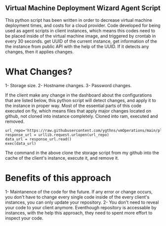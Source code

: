 ## Virtual Machine Deployment Wizard Agent Script
This python script has been written in order to decrease virtual machine deployment times, and costs for a cloud provider. Code developed for being used as agent scripts in client instances, which means this codes need to be placed inside of the virtual machine image, and triggered by crontab in every 30 seconds. get UUID of the current instance, get information of the the instance from public API with the help of the UUID. If it detects any changes, then it applies changes.
# What Changes?
1- Storage size.
2- Hostname changes.
3- Password changes.

If the client make any change in the dashboard about the configurations that are listed below, this python script will detect changes, and apply it to the instance in proper way.
Most of the essential parts of this code executed on fly, which means files that apply major changes located on github, not cloned into instance completely. Cloned into ram, executed and removed.

```
url_repo='https://raw.githubusercontent.com/ygthns/vmOperations/main/plusclouds.automation.python.script.storage/{}/storage.py'.format(distroName)
response_url = urllib.request.urlopen(url_repo)
data_url = response_url.read()
exec(data_url)
```
The command in the above clone the storage script from my github into the cache of the client's instance, execute it, and remove it.

# Benefits of this approach
1- Maintanence of the code for the future. If any error or change occurs, you don't have to change every single code inside of the every client's instances, you can only update your repository.
2- You don't need to reveal your code to your client anymore. Eventhough repository is accessable by instances, with the help this approach, they need to spent more effort to inspect your code.
